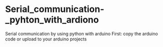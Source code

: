 # Serial_communication-_pyhton_with_ardiono
Serial communication by using python with arduino
First: copy the arduino code or upload to your arduino projects
